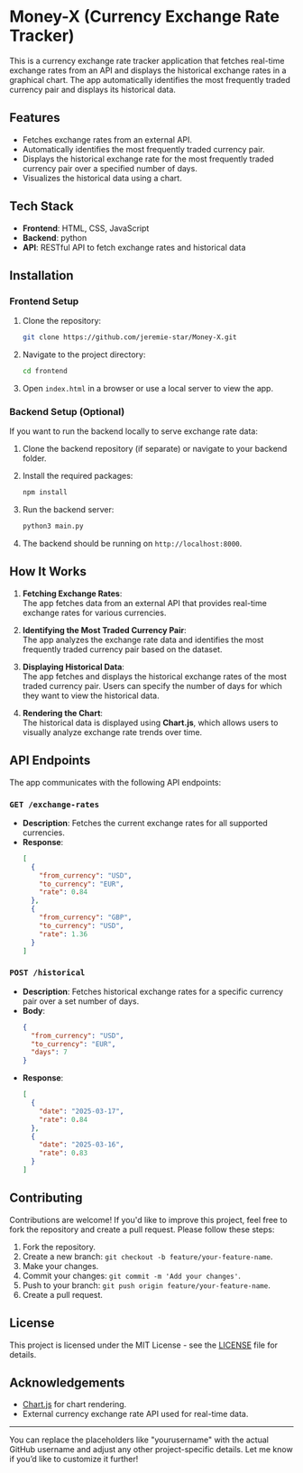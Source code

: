 # **Money-X (Currency Exchange Rate Tracker)**

This is a currency exchange rate tracker application that fetches real-time exchange rates from an API and displays the historical exchange rates in a graphical chart. The app automatically identifies the most frequently traded currency pair and displays its historical data.

## **Features**
- Fetches exchange rates from an external API.
- Automatically identifies the most frequently traded currency pair.
- Displays the historical exchange rate for the most frequently traded currency pair over a specified number of days.
- Visualizes the historical data using a chart.

## **Tech Stack**
- **Frontend**: HTML, CSS, JavaScript
- **Backend**: python
- **API**: RESTful API to fetch exchange rates and historical data

## **Installation**

### **Frontend Setup**
1. Clone the repository:
   ```bash
   git clone https://github.com/jeremie-star/Money-X.git
   ```

2. Navigate to the project directory:
   ```bash
   cd frontend
   ```

3. Open `index.html` in a browser or use a local server to view the app.

### **Backend Setup (Optional)**
If you want to run the backend locally to serve exchange rate data:

1. Clone the backend repository (if separate) or navigate to your backend folder.
2. Install the required packages:
   ```bash
   npm install
   ```

3. Run the backend server:
   ```bash
   python3 main.py
   ```

4. The backend should be running on `http://localhost:8000`.

## **How It Works**

1. **Fetching Exchange Rates**:  
   The app fetches data from an external API that provides real-time exchange rates for various currencies.

2. **Identifying the Most Traded Currency Pair**:  
   The app analyzes the exchange rate data and identifies the most frequently traded currency pair based on the dataset.

3. **Displaying Historical Data**:  
   The app fetches and displays the historical exchange rates of the most traded currency pair. Users can specify the number of days for which they want to view the historical data.

4. **Rendering the Chart**:  
   The historical data is displayed using **Chart.js**, which allows users to visually analyze exchange rate trends over time.

## **API Endpoints**
The app communicates with the following API endpoints:

### `GET /exchange-rates`
- **Description**: Fetches the current exchange rates for all supported currencies.
- **Response**:  
   ```json
   [
     {
       "from_currency": "USD",
       "to_currency": "EUR",
       "rate": 0.84
     },
     {
       "from_currency": "GBP",
       "to_currency": "USD",
       "rate": 1.36
     }
   ]
   ```

### `POST /historical`
- **Description**: Fetches historical exchange rates for a specific currency pair over a set number of days.
- **Body**:
   ```json
   {
     "from_currency": "USD",
     "to_currency": "EUR",
     "days": 7
   }
   ```
- **Response**:  
   ```json
   [
     {
       "date": "2025-03-17",
       "rate": 0.84
     },
     {
       "date": "2025-03-16",
       "rate": 0.83
     }
   ]
   ```

## **Contributing**
Contributions are welcome! If you'd like to improve this project, feel free to fork the repository and create a pull request. Please follow these steps:

1. Fork the repository.
2. Create a new branch: `git checkout -b feature/your-feature-name`.
3. Make your changes.
4. Commit your changes: `git commit -m 'Add your changes'`.
5. Push to your branch: `git push origin feature/your-feature-name`.
6. Create a pull request.

## **License**
This project is licensed under the MIT License - see the [LICENSE](LICENSE) file for details.

## **Acknowledgements**
- [Chart.js](https://www.chartjs.org/) for chart rendering.
- External currency exchange rate API used for real-time data.

---

You can replace the placeholders like "yourusername" with the actual GitHub username and adjust any other project-specific details. Let me know if you’d like to customize it further!
